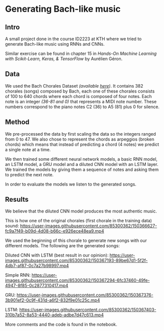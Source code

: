 # Generating Bach-like music

## Intro
A small project done in the course ID2223 at KTH where we tried to generate Bach-like music using RNNs and CNNs.  

Similar exercise can be found in chapter 15 in *Hands-On Machine Learning with Scikit-Learn, Keras, & TensorFlow* by Aurélien Géron.

## Data
We used the Bach Chorales Dataset *(available [here](https://github.com/ageron/handson-ml2/blob/master/datasets/jsb_chorales/README.md))*. It contains 382 chorales (songs) composed by Bach, each one of these chorales consists of 100 to 640 chords where each chord is composed of four notes. 
Each note is an integer *(36-81 and 0)* that represents a MIDI note number. These numbers correspond to the piano notes C2 (36) to A5 (81) plus 0 for silence.

## Method
We pre-processed the data by first scaling the data so the integers ranged from 0 to 47. We also chose to represent the chords as arpeggios (broken chords) which means that instead of predicting a chord (4 notes) we predict a single note at a time.

We then trained some different neural network models, a basic RNN model, an LSTM model, a GRU model and a diluted CNN model with an LSTM layer. We trained the models by giving them a sequence of notes and asking them to predict the next note. 

In order to evaluate the models we listen to the generated songs. 

## Results
We believe that the diluted CNN model produces the most authentic music.


This is how one of the original chorales (first chorale in the training data) sound:
https://user-images.githubusercontent.com/85300362/150366627-fc9a7f49-b09d-4d08-b66c-e926ece48ea9.mp4

We used the beginning of this chorale to generate new songs with our different models. The following are the generated songs:

Diluted CNN with LSTM (best result in our opinion):
https://user-images.githubusercontent.com/85300362/150367193-89be67d1-5f2f-4db7-af87-0c7a27b98997.mp4


Simple RNN:
https://user-images.githubusercontent.com/85300362/150367294-6fc37460-49fe-4947-8f85-0c2877310417.mp4

GRU:
https://user-images.githubusercontent.com/85300362/150367376-3b901ef2-0c9f-431d-a6f2-832f9e01c25c.mp4

LSTM:
https://user-images.githubusercontent.com/85300362/150367403-310b7a52-8a53-4440-adeb-adbe7d47c613.mp4





More comments and the code is found in the notebook.






